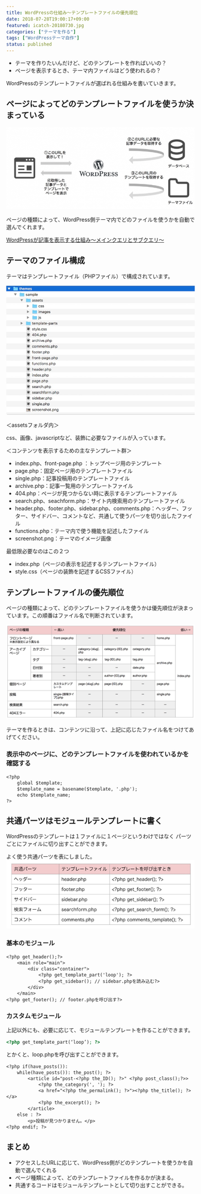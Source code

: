 ```yaml
---
title: WordPressの仕組み〜テンプレートファイルの優先順位
date: 2018-07-28T19:00:17+09:00
featured: icatch-20180730.jpg
categories: ["テーマを作る"]
tags: ["WordPressテーマ自作"]
status: published
---
```


* テーマを作りたいんだけど、どのテンプレートを作ればいいの？
* ページを表示するとき、テーマ内ファイルはどう使われるの？

WordPressのテンプレートファイルが選ばれる仕組みを書いていきます。

## ページによってどのテンプレートファイルを使うか決まっている

![WordPressページが表示する仕組み](ss-display-page-e1532664465291.jpg)

ページの種類によって、WordPress側テーマ内でどのファイルを使うかを自動で選んでくれます。

[WordPressが記事を表示する仕組み〜メインクエリとサブクエリ〜](/wordpress-query/)

## テーマのファイル構成

テーマはテンプレートファイル（PHPファイル）で構成されています。

![テーマディレクトリの中身](ss-wp-theme-make-02.jpg)

＜assetsフォルダ内＞

css、画像、javascriptなど、装飾に必要なファイルが入っています。

＜コンテンツを表示するための主なテンプレート群＞

* index.php、front-page.php ：トップページ用のテンプレート
* page.php：固定ページ用のテンプレートファイル
* single.php：記事投稿用のテンプレートファイル
* archive.php：記事一覧用のテンプレートファイル
* 404.php：ページが見つからない時に表示するテンプレートファイル
* search.php、seachform.php：サイト内検索用のテンプレートファイル
* header.php、footer.php、sidebar.php、comments.php：ヘッダー、フッター、サイドバー、コメントなど、共通して使うパーツを切り出したファイル
* functions.php：テーマ内で使う機能を記述したファイル
* screenshot.png：テーマのイメージ画像

最低限必要なのはこの２つ
* index.php（ページの表示を記述するテンプレートファイル）
* style.css（ページの装飾を記述するCSSファイル）

## テンプレートファイルの優先順位

ページの種類によって、どのテンプレートファイルを使うかは優先順位が決まっています。この順番はファイル名で判断されています。

![テンプレートファイルの優先順位](table-templatefile-01.jpg)

テーマを作るときは、コンテンツに沿って、上記に応じたファイル名をつけてあげてください。

### 表示中のページに、どのテンプレートファイルを使われているかを確認する

```php:title=footer.php
<?php
    global $template;
    $template_name = basename($template, '.php');
    echo $template_name;
?>
```
## 共通パーツはモジュールテンプレートに書く

WordPressのテンプレートは１ファイルに１ページというわけではなく パーツごとにファイルに切り出すことができます。

よく使う共通パーツを表にしました。
![共通パーツ](table-templatepart.jpg)

### 基本のモジュール

```php:title=index.php
<?php get_header();?>
    <main role="main">
        <div class="container">
            <?php get_template_part('loop'); ?>
            <?php get_sidebar(); // sidebar.phpを読み込む?>
        </div>
    </main>
<?php get_footer(); // footer.phpを呼び出す?>
```

### カスタムモジュール

上記以外にも、必要に応じて、モジュールテンプレートを作ることができます。

```php
<?php get_template_part(‘loop’); ?>
```
とかくと、loop.phpを呼び出すことができます。

```php:title=loop.php
<?php if(have_posts()):
    while(have_posts()): the_post(); ?>
        <article id="post-<?php the_ID(); ?>" <?php post_class();?>>
            <?php the_category(', '); ?>
            <a href="<?php the_permalink(); ?>"><?php the_title(); ?></a>
            <?php the_excerpt(); ?>
        </article>
    else : ?>
        <p>投稿が見つかりません。</p>
<?php endif; ?>
```

## まとめ
* アクセスしたURLに応じて、WordPress側がどのテンプレートを使うかを自動で選んでくれる
* ページ種類によって、どのテンプレートファイルを作るかが決まる。
* 共通するコードはモジュールテンプレートとして切り出すことができる。

